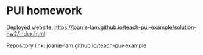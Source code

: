 # PUI homework

Deployed website: https://joanie-lam.github.io/teach-pui-example/solution-hw2/index.html

Repository link: joanie-lam.github.io/teach-pui-example
